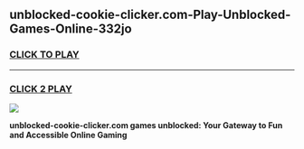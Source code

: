 
## unblocked-cookie-clicker.com-Play-Unblocked-Games-Online-332jo
<h3>
<a href="https://premium76.site?title=unblocked-cookie-clicker.com&ref=25A">CLICK TO PLAY</a></h3>
<hr>

<h3>
<a href="https://premium76.site?title=unblocked-cookie-clicker.com&ref=25A">CLICK 2 PLAY</a>
  
</h3>

<a href="https://premium76.site?title=unblocked-cookie-clicker.com&ref=25A"><img src="https://clearcache.store/games.png"></a>


**unblocked-cookie-clicker.com games unblocked: Your Gateway to Fun and Accessible Online Gaming**
